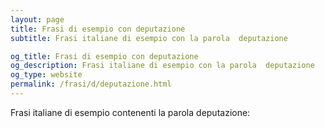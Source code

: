 ```yaml
---
layout: page
title: Frasi di esempio con deputazione 
subtitle: Frasi italiane di esempio con la parola  deputazione

og_title: Frasi di esempio con deputazione 
og_description: Frasi italiane di esempio con la parola  deputazione
og_type: website
permalink: /frasi/d/deputazione.html
---
```


Frasi italiane di esempio contenenti la parola deputazione:


